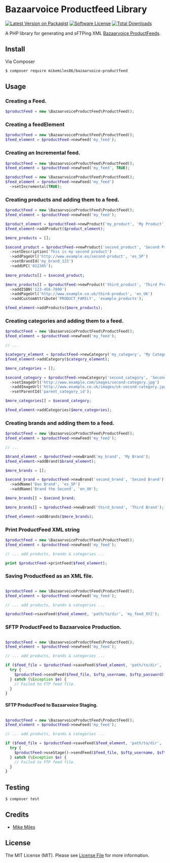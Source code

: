 # Bazaarvoice Productfeed Library

[![Latest Version on Packagist](https://img.shields.io/packagist/v/mikemiles86/bazaarvoice-productfeed.svg?style=flat-square)](https://packagist.org/packages/mikemiles86/bazaarvoice-productfeed)
[![Software License](https://img.shields.io/badge/license-MIT-brightgreen.svg?style=flat-square)](LICENSE.md)
[![Total Downloads](https://img.shields.io/packagist/dt/mikemiles86/bazaarvoice-productfeed.svg?style=flat-square)](https://packagist.org/packages/mikemiles86/bazaarvoice-productfeed)

A PHP library for generating and sFTPing XML [Bazaarvoice ProductFeeds](http://labsbp-docsportal.aws.bazaarvoice.com/DataFeeds/Introduction/IntroductionDataFeeds_con.html).

## Install

Via Composer

``` bash
$ composer require mikemiles86/bazaarvoice-productfeed
```

## Usage

### Creating a Feed.
``` php
$productFeed = new \BazaarvoiceProductFeed\ProductFeed();
```

### Creating a feedElement
``` php
$productFeed = new \BazaarvoiceProductFeed\ProductFeed();
$feed_element = $productFeed->newFeed('my_feed');
```

### Creating an Incremental feed.
``` php
$productFeed = new \BazaarvoiceProductFeed\ProductFeed();
$feed_element = $productFeed->newFeed('my_feed', TRUE);
```

``` php
$productFeed = new \BazaarvoiceProductFeed\ProductFeed();
$feed_element = $productFeed->newFeed('my_feed')
  ->setIncremental(TRUE);
```


### Creating products and adding them to a feed.
``` php
$productFeed = new \BazaarvoiceProductFeed\ProductFeed();
$feed_element = $productFeed->newFeed('my_feed');

$product_element = $productFeed->newProduct('my_product', 'My Product', 'product_category_123', 'htttp://www.example.com/my-product', 'http://www.example.com/images/my-product.jpg');
$feed_element->addProduct($product_element);

$more_products = [];

$second_product = $productFeed->newProduct('second_product', 'Second Product', 'product_category_456', 'htttp://www.example.com/second-product', 'http://www.example.com/images/second-product.jpg');
  ->setDescription('This is my second product')
  ->addPageUrl('http://www.example.es/second-product', 'es_SP')
  ->setBrandId('my_brand_123')
  ->addUPC('012345');
  
$more_products[] = $second_product;

$more_products[] = $productFeed->newProduct('third_product', 'Third Product', 'product_category_789', 'htttp://www.example.com/third-product', 'http://www.example.com/images/third-product.jpg')
  ->addISBN('123-456-7890')
  ->addPageUrl('http://www.example.co.uk/third-product', 'en_UK')
  ->addCustomAttribute('PRODUCT_FAMILY', 'example_products');

$feed_element->addProducts($more_products);

```

### Creating categories and adding them to a feed.
``` php
$productFeed = new \BazaarvoiceProductFeed\ProductFeed();
$feed_element = $productFeed->newFeed('my_feed');

// ...

$category_element = $productFeed->newCategory('my_category', 'My Category', 'htttp://www.example.com/my-product');
$feed_element->addCategory($category_element);

$more_categories = [];

$second_category = $productFeed->newCategory('second_category', 'Second Category', 'http://www.example.com/second-category')
  ->setImageUrl('http://www.example.com/images/second-category.jpg')
  ->addImageUrl('http://www.example.co.uk/images/uk-second-category.jpg', 'en_UK')
  ->setParentId('parent_category_id');

$more_categories[] = $second_category;

$feed_element->addCategories($more_categories);

```

### Creating brands and adding them to a feed.
``` php
$productFeed = new \BazaarvoiceProductFeed\ProductFeed();
$feed_element = $productFeed->newFeed('my_feed');

// ...

$brand_element = $productFeed->newBrand('my_brand', 'My Brand');
$feed_element->addBrand($brand_element);

$more_brands = [];

$second_brand = $productFeed->newBrand('second_brand', 'Second Brand')
  ->addName('Duo Brand', 'es_SP')
  ->addName('Brand the Second', 'en_UK');

$more_brands[] = $second_brand;

$more_brands[] = $productFeed->newBrand('third_brand', 'Third Brand');

$feed_element->addBrands($more_brands);

```

### Print ProductFeed XML string
``` php
$productFeed = new \BazaarvoiceProductFeed\ProductFeed();
$feed_element = $productFeed->newFeed('my_feed');

// ... add products, brands & categories ...

print $productFeed->printFeed($feed_element);
```

### Saving Productfeed as an XML file.
``` php

$productFeed = new \BazaarvoiceProductFeed\ProductFeed();
$feed_element = $productFeed->newFeed('my_feed');

// ... add products, brands & categories ...

$productFeed->saveFeed($feed_element, 'path/to/dir', 'my_feed_XYZ');
```

### SFTP ProductFeed to Bazaarvoice Production.
``` php

$productFeed = new \BazaarvoiceProductFeed\ProductFeed();
$feed_element = $productFeed->newFeed('my_feed');

// ... add products, brands & categories ...

if ($feed_file = $productFeed->saveFeed($feed_element, 'path/to/dir', 'my_feed_XYZ') {  
  try {
    $productFeed->sendFeed($feed_file, $sftp_username, $sftp_password);
  } catch (\Exception $e) {
    // Failed to FTP feed file.
  }
}

```

#### SFTP ProductFeed to Bazaarvoice Staging.
``` php

$productFeed = new \BazaarvoiceProductFeed\ProductFeed();
$feed_element = $productFeed->newFeed('my_feed');

// ... add products, brands & categories ...

if ($feed_file = $productFeed->saveFeed($feed_element, 'path/to/dir', 'my_feed_XYZ') {  
  try {
    $productFeed->useStage()->sendFeed($feed_file, $sftp_username, $sftp_password);
  } catch (\Exception $e) {
    // Failed to FTP feed file.
  }
}

```


## Testing

``` bash
$ composer test
```

## Credits

- [Mike Miles](https://github.com/mikemiles86)

## License

The MIT License (MIT). Please see [License File](LICENSE.md) for more information.